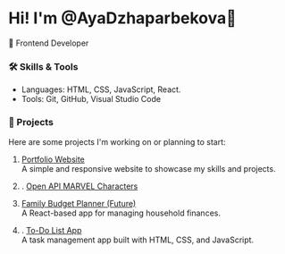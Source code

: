 # Hi! I'm @AyaDzhaparbekova👋  
🌟 Frontend Developer 

### 🛠️ Skills & Tools  
- Languages: HTML, CSS, JavaScript, React.  
- Tools: Git, GitHub, Visual Studio Code  

### 📌 Projects  
Here are some projects I'm working on or planning to start:  

1. [Portfolio Website](#)  
   A simple and responsive website to showcase my skills and projects.  

2.  . [Open API MARVEL Characters](#)  

3. [Family Budget Planner (Future)](#)  
   A React-based app for managing household finances.

4. . [To-Do List App](#)  
   A task management app built with HTML, CSS, and JavaScript.     

